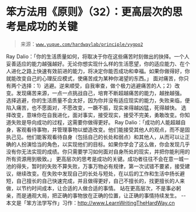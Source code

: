 # 笨方法用《原则》（32）：更高层次的思考是成功的关键

> 来源：[`www.yuque.com/hardwaylab/principle/vygpo2`](https://www.yuque.com/hardwaylab/principle/vygpo2)

<ne-p id="f89d042d538272f4800963ddd83b53e5_p_1" data-lake-id="f89d042d538272f4800963ddd83b53e5_p_1"><ne-text id="u3894cdf0" ne-bold="true">Ray Dalio：「你的生活质量如何，将取决于你在这些痛苦时刻做出的抉择。一个人妥善适应的能力越强越好。无论你想实现什么样的生活愿望，你的适应能力、在个人进化之路上快速有效前进的能力，将决定你能否成功和幸福。如果你做得好，你就能改变自己的心理反应模式，使痛苦成为某种你渴望的东西。」</ne-text></ne-p> <ne-p id="238ee62156545e9c0a336a81fef74ecb_p_3" data-lake-id="238ee62156545e9c0a336a81fef74ecb_p_3"><ne-text id="u939a778e">面对痛苦，你只有两个选择：1）逃避。逆来顺受，自我审查，做个极力逃避痛苦的人；2）改变。发现痛苦来源，一点一点挑战自己，培育不断超越痛苦的能力，越挫越强。</ne-text></ne-p> <ne-p id="bd0c9383e906a0bde2a6461b0011f93f_p_5" data-lake-id="bd0c9383e906a0bde2a6461b0011f93f_p_5"><ne-text id="u7d7cf8e3">选择逃避，你的生活质量不会太好，因为你并没有适应现实的能力，失败来临，便陷入痛苦，也不愿面对，不愿改变，一蹶不振，现实来得越凶猛，死得越快。</ne-text></ne-p> <ne-p id="c3e30f4e9b72e081f4d3a63b48c4428b_p_7" data-lake-id="c3e30f4e9b72e081f4d3a63b48c4428b_p_7"><ne-text id="u3de26a53">选择改变，意味你在自我进化，面对事实，接受现实，接受不完美，勇敢改变。你知道失败是导向成功的过程，这需要你做得更好。</ne-text></ne-p> <ne-p id="76796b7a47f5db52b7570ce20ba0f030_p_9" data-lake-id="76796b7a47f5db52b7570ce20ba0f030_p_9"><ne-text id="ub91cc0bf" ne-bold="true">Ray Dalio：「成功的人能超越自身，客观看待事物，并管理事物以塑造改变。他们能接受其他人的观点，而不是固执己见。他们能客观看待自身（包括自己的长处和弱点）和其他人，从而可以让正确的人扮演恰当的角色，以实现他们的目标。如果你学会了这么做，你会发现几乎没有你无法实现的成绩。你只需要学习如何面对自身所处的现实，并把你能利用的所有资源用到极致。」</ne-text></ne-p> <ne-p id="25b0ff003b250da6c5944849bcf14e02_p_11" data-lake-id="25b0ff003b250da6c5944849bcf14e02_p_11"><ne-text id="u9c18ab1d">更高层次的思考是成功的关键。成功者往往不会在意一城一池的得失，暂时的失败不算失败，万事万物必有规律，第一次试错不要紧，接受建议，继续改变。在失败中发现自己的长处与短处，在以后的工作和生活中扬长避短，自己擅长的自己快速完成，并且做得更好，自己不擅长的，找更擅长的人来做，以节约时间成本，让合适的人做合适的事情。</ne-text></ne-p> <ne-p id="10b2b644c12963a587e5da122d798bd6_p_13" data-lake-id="10b2b644c12963a587e5da122d798bd6_p_13"><ne-text id="u6da5a6f3">站在更高层次，不是事必躬亲，而是通观大局，把正确的事物放在正确的位置，让正确的事情持续发生。</ne-text></ne-p> <ne-p id="73c1b9fd410218b66e9c7290db46a76a_p_15" data-lake-id="73c1b9fd410218b66e9c7290db46a76a_p_15"><ne-text id="u9d4c7f83">--</ne-text></ne-p> <ne-p id="8be191dc5008248a67b3e9986e61bcf2_p_17" data-lake-id="8be191dc5008248a67b3e9986e61bcf2_p_17"><ne-text id="u9b8f55e0">本文是「笨方法学写作」习作：</ne-text>[<ne-text id="u84975200">http://www.LearnWritingTheHardWay.cn</ne-text>](http://www.LearnWritingTheHardWay.cn)</ne-p>